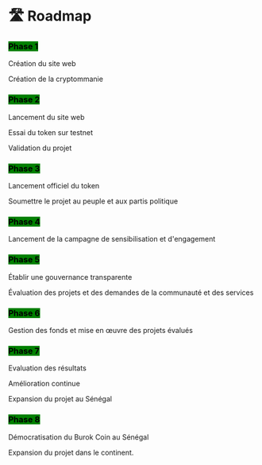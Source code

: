 # 🛣 Roadmap

### <mark style="background-color:green;">Phase 1</mark>

Création du site web

Création de la cryptommanie

### <mark style="background-color:green;">Phase 2</mark>

Lancement du site web

Essai du token sur testnet

Validation du projet

### <mark style="background-color:green;">Phase 3</mark>

Lancement officiel du token

Soumettre le projet au peuple et aux partis politique

### <mark style="background-color:green;">Phase 4</mark>

Lancement de la campagne de sensibilisation et d'engagement

### <mark style="background-color:green;">Phase 5</mark>

Établir une gouvernance transparente

Évaluation des projets et des demandes de la communauté et des services

### <mark style="background-color:green;">Phase 6</mark>

Gestion des fonds et mise en œuvre des projets évalués

### <mark style="background-color:green;">Phase 7</mark>

Evaluation des résultats

Amélioration continue

Expansion du projet au Sénégal

### <mark style="background-color:green;">Phase 8</mark>

Démocratisation du Burok Coin au Sénégal

Expansion du projet dans le continent.

